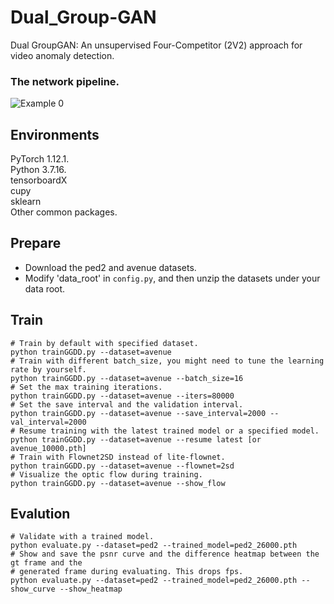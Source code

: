 # Dual_Group-GAN
Dual GroupGAN: An unsupervised Four-Competitor (2V2) approach for video anomaly detection.

### The network pipeline.  
![Example 0](pipeline.png)

## Environments  
PyTorch 1.12.1.  
Python 3.7.16.  
tensorboardX  
cupy  
sklearn  
Other common packages.  

## Prepare
- Download the ped2 and avenue datasets.  
- Modify 'data_root' in `config.py`, and then unzip the datasets under your data root.

## Train
```Shell
# Train by default with specified dataset.
python trainGGDD.py --dataset=avenue
# Train with different batch_size, you might need to tune the learning rate by yourself.
python trainGGDD.py --dataset=avenue --batch_size=16
# Set the max training iterations.
python trainGGDD.py --dataset=avenue --iters=80000
# Set the save interval and the validation interval.
python trainGGDD.py --dataset=avenue --save_interval=2000 --val_interval=2000
# Resume training with the latest trained model or a specified model.
python trainGGDD.py --dataset=avenue --resume latest [or avenue_10000.pth]
# Train with Flownet2SD instead of lite-flownet.
python trainGGDD.py --dataset=avenue --flownet=2sd
# Visualize the optic flow during training.
python trainGGDD.py --dataset=avenue --show_flow
```

## Evalution
```Shell
# Validate with a trained model.
python evaluate.py --dataset=ped2 --trained_model=ped2_26000.pth
# Show and save the psnr curve and the difference heatmap between the gt frame and the 
# generated frame during evaluating. This drops fps.
python evaluate.py --dataset=ped2 --trained_model=ped2_26000.pth --show_curve --show_heatmap
```
